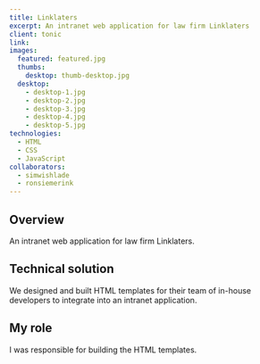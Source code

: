 ```yaml
---
title: Linklaters
excerpt: An intranet web application for law firm Linklaters
client: tonic
link:
images:
  featured: featured.jpg
  thumbs:
    desktop: thumb-desktop.jpg
  desktop:
    - desktop-1.jpg
    - desktop-2.jpg
    - desktop-3.jpg
    - desktop-4.jpg
    - desktop-5.jpg
technologies:
  - HTML
  - CSS
  - JavaScript
collaborators:
  - simwishlade
  - ronsiemerink
---
```


## Overview

An intranet web application for law firm Linklaters.

## Technical solution

We designed and built HTML templates for their team of in-house developers to integrate into an intranet application.

## My role

I was responsible for building the HTML templates.

